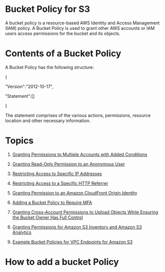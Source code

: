 # Bucket Policy for S3

A bucket policy is a resource-based AWS Identity and Access Management (IAM) policy. A Bucket Policy is used to grant other AWS accounts or IAM users access permissions for the bucket and its objects. 

# Contents of a Bucket Policy

A Bucket Policy has the following structure: 

{

  "Version":"2012-10-17",

  "Statement":[]
 
 }
 
 The statement comprises of the various actions, permissions, resource location and other necessary information.
 
# Topics
1) [Granting Permissions to Multiple Accounts with Added Conditions](https://docs.aws.amazon.com/AmazonS3/latest/dev//example-bucket-policies.html#example-bucket-policies-use-case-1)
2) [Granting Read-Only Permission to an Anonymous User](https://docs.aws.amazon.com/AmazonS3/latest/dev//example-bucket-policies.html#example-bucket-policies-use-case-2)
3) [Restricting Access to Specific IP Addresses](https://docs.aws.amazon.com/AmazonS3/latest/dev//example-bucket-policies.html#example-bucket-policies-use-case-3)
4) [Restricting Access to a Specific HTTP Referrer](https://docs.aws.amazon.com/AmazonS3/latest/dev//example-bucket-policies.html#example-bucket-policies-use-case-4)

5) [Granting Permission to an Amazon CloudFront Origin Identity](https://docs.aws.amazon.com/AmazonS3/latest/dev//example-bucket-policies.html#example-bucket-policies-use-case-6)
6) [Adding a Bucket Policy to Require MFA](https://docs.aws.amazon.com/AmazonS3/latest/dev//example-bucket-policies.html#example-bucket-policies-use-case-7)
7) [Granting Cross-Account Permissions to Upload Objects While Ensuring the Bucket Owner Has Full Control](https://docs.aws.amazon.com/AmazonS3/latest/dev//example-bucket-policies.html#example-bucket-policies-use-case-8)
8) [Granting Permissions for Amazon S3 Inventory and Amazon S3 Analytics](https://docs.aws.amazon.com/AmazonS3/latest/dev//example-bucket-policies.html#example-bucket-policies-use-case-9)
9) [Example Bucket Policies for VPC Endpoints for Amazon S3](https://docs.aws.amazon.com/AmazonS3/latest/dev//example-bucket-policies-vpc-endpoint.html)

# How to add a bucket Policy
